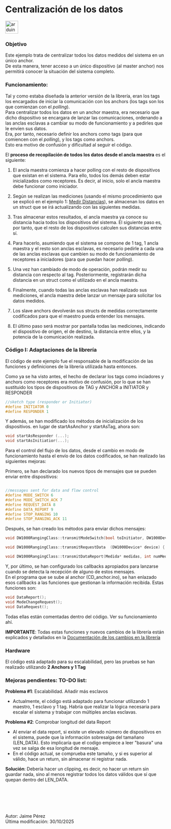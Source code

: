 # Centralización de los datos

<img src="https://cdn.worldvectorlogo.com/logos/arduino-1.svg" alt="arduino" width="40" height="40"/>

### Objetivo

Este ejemplo trata de centralizar todos los datos medidos del sistema en un único anchor.  
De esta manera, tener acceso a un único dispositivo (al master anchor) nos permitirá conocer la situación del sistema completo. 

### Funcionamiento: 

Tal y como estaba diseñada la anterior versión de la librería, eran los tags los encargados de iniciar la comunicación con los anchors (los tags son los que comienzan con el *polling*).  
Para centralizar todos los datos en un anchor maestra, era necesario que dicho dispositivo se encargara de lanzar las comunicaciones, ordenando a las anclas esclavas a cambiar su modo de funcionamiento y a pedirles que le envíen sus datos.  
Era, por tanto, necesario definir los anchors como tags (para que comiencen con el *polling*), y los tags como anchors.  
Esto era motivo de confusión y dificultad al seguir el código. 
 
El **proceso de recopilación de todos los datos desde el ancla maestra** es el siguiente: 
 
1. El ancla maestra comienza a hacer polling con el resto de dispositivos que existan en el sistema. Para ello, todos los demás deben estar inicializados como receptores. Es decir, al inicio, solo el ancla maestra debe funcionar como iniciador.

2. Según se realizan las mediciones (usando el mismo procedimiento que se explicó en el ejemplo 1: [Medir Distancias]((Medir%20distancias))), se almacenan los datos en un struct que se irá actualizando con las siguientes medidas.

3. Tras almacenar estos resultados, el ancla maestra ya conoce su distancia hacia todos los dispositivos del sistema. 
El siguiente paso es, por tanto, que el resto de los dispositivos calculen sus distancias entre sí. 
 
4. Para hacerlo, asumiendo que el sistema se compone de 1 tag, 1 ancla maestra y el resto son anclas esclavas, es necesario pedirle a cada una de las anclas esclavas que cambien su modo de funcionamiento de receptores a iniciadores (para que puedan hacer *polling*).

5. Una vez han cambiado de modo de operación, podrán medir su distancia con respecto al tag. Posteriormente, registrarán dicha distancia en un struct como el utilizado en el ancla maestra.

6. Finalmente, cuando todas las anclas esclavas han realizado sus mediciones, el ancla maestra debe lanzar un mensaje para solicitar los datos medidos. 

7. Los slave anchors devolverán sus structs de medidas correctamente codificados para que el maestro pueda entender los mensajes. 

8. El último paso será mostrar por pantalla todas las mediciones, indicando el dispositivo de origen, el de destino, la distancia entre ellos, y la potencia de la comunicación realizada. 

 
### Código I: Adaptaciones de la librería

El código de este ejemplo fue el responsable de la modificación de las funciones y definiciones de la librería utilizada hasta entonces. 

Como ya se ha visto antes, el hecho de declarar los tags como inciadores y anchors como receptores era motivo de confusión, por lo que se han sustituido los tipos de dispositivos de TAG y ANCHOR a INITIATOR y RESPONDER

```C++
//sketch type (responder or Initiator)
#define INITIATOR 0
#define RESPONDER 1

```
Y además, se han modificado los métodos de inicialización de los dispositivos. en lugar de startAsAnchor y startAsTag, ahora son: 

```C++
void startAsResponder (...);
void startAsInitiatior(...);

```

Para el control del flujo de los datos, desde el cambio en modo de funcionamiento hasta el envío de los datos codificados, se han realizado las siguientes mejoras:

Primero, se han declarado los nuevos tipos de mensajes que se pueden enviar entre dispositivos: 

```C++

//messages sent for data and flow control
#define MODE_SWITCH 6 
#define MODE_SWITCH_ACK 7
#define REQUEST_DATA 8 
#define DATA_REPORT 9
#define STOP_RANGING 10
#define STOP_RANGING_ACK 11

```
Después, se han creado los métodos para enviar dichos mensajes: 

```C
void DW1000RangingClass::transmitModeSwitch(bool toInitiator, DW1000Device* device){ ...};

void DW1000RangingClass::transmitRequestData  (DW1000Device* device) {...}

void DW1000RangingClass::transmitDataReport(Medida* medidas, int numMedidas, DW1000Device* device) {...}

```

Y, por último, se han configurado los callbacks apropiados para lanzarse cuando se detecta la recepción de alguno de estos mensajes.  
En el programa que se sube al anchor (CD_anchor.ino), se han enlazado esos callbacks a las funciones que gestionan la información recibida. Estas funciones son:

```C
void DataReport();
void ModeChangeRequest();
void DataRequest();
```

Todas ellas están comentadas dentro del código. Ver su funcionamiento ahí.



**IMPORTANTE**: Todas estas funciones y nuevos cambios de la librería están explicados y detallados en la [Documentación de los cambios en la librería]() 





### Hardware

El código está adaptado para su escalabilidad, pero las pruebas se han realizado utilizando **2 Anchors y 1 Tag**


### Mejoras pendientes: TO-DO list:

**Problema #1**: Escalabilidad. Añadir más esclavos

- Actualmente, el código está adaptado para funcionar utilizando 1 maestro, 1 esclavo y 1 tag. Habría que realizar la lógica necesaria para escalar el sistema y trabajar con múltiples anclas esclavas.



**Problema #2**: Comprobar longitud del data Report

- Al enviar el data report, si existe un elevado número de dispositivos en el sistema, puede que la información sobresalga del tamañano (LEN_DATA). Esto implicaría que el codigo empiece a leer "basura" una vez se salga de esa longitud de mensaje. 
- En el código actual, se comprueba este tamaño, y si es superior al válido, hace un return, sin almacenar ni registrar nada. 

**Solución**: Debería hacer un clipping, es decir, no hacer un return sin guardar nada, sino al menos registrar todos los datos válidos que sí que quepan dentro del LEN_DATA. 


<br><br>
------------
Autor: Jaime Pérez  
Última modificación: 30/10/2025